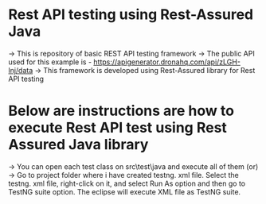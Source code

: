 # Rest API testing using Rest-Assured Java
-> This is repository of basic REST API testing framework
-> The public API used for this example is - https://apigenerator.dronahq.com/api/zLGH-lnj/data
-> This framework is developed using Rest-Assured library for Rest API testing

# Below are instructions are how to execute Rest API test using Rest Assured Java library
-> You can open each test class on src\test\java and execute all of them (or)
-> Go to project folder where i have created testng. xml file.
   Select the testng. xml file, right-click on it, and select Run As option and then go to TestNG suite option.
   The eclipse will execute XML file as TestNG suite.
